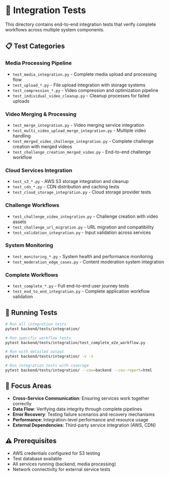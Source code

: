 # 🔗 Integration Tests

This directory contains end-to-end integration tests that verify complete workflows across multiple system components.

## 📋 Test Categories

### Media Processing Pipeline
- `test_media_integration.py` - Complete media upload and processing flow
- `test_upload_*.py` - File upload integration with storage systems
- `test_compression_*.py` - Video compression and optimization pipeline
- `test_individual_video_cleanup.py` - Cleanup processes for failed uploads

### Video Merging & Processing
- `test_merge_integration.py` - Video merging service integration
- `test_multi_video_upload_merge_integration.py` - Multiple video handling
- `test_merged_video_challenge_integration.py` - Complete challenge creation with merged videos
- `test_challenge_creation_merged_video.py` - End-to-end challenge workflow

### Cloud Services Integration
- `test_s3_*.py` - AWS S3 storage integration and cleanup
- `test_cdn_*.py` - CDN distribution and caching tests
- `test_cloud_storage_integration.py` - Cloud storage provider tests

### Challenge Workflows
- `test_challenge_video_integration.py` - Challenge creation with video assets
- `test_challenge_url_migration.py` - URL migration and compatibility
- `test_validation_integration.py` - Input validation across services

### System Monitoring
- `test_monitoring_*.py` - System health and performance monitoring
- `test_moderation_edge_cases.py` - Content moderation system integration

### Complete Workflows
- `test_complete_*.py` - Full end-to-end user journey tests
- `test_end_to_end_integration.py` - Complete application workflow validation

## 🚀 Running Tests

```bash
# Run all integration tests
pytest backend/tests/integration/

# Run specific workflow tests
pytest backend/tests/integration/test_complete_e2e_workflow.py

# Run with detailed output
pytest backend/tests/integration/ -v -s

# Run integration tests with coverage
pytest backend/tests/integration/ --cov=backend --cov-report=html
```

## 🎯 Focus Areas

- **Cross-Service Communication**: Ensuring services work together correctly
- **Data Flow**: Verifying data integrity through complete pipelines
- **Error Recovery**: Testing failure scenarios and recovery mechanisms
- **Performance**: Integration-level performance and resource usage
- **External Dependencies**: Third-party service integration (AWS, CDN)

## ⚠️ Prerequisites

- AWS credentials configured for S3 testing
- Test database available
- All services running (backend, media processing)
- Network connectivity for external service tests